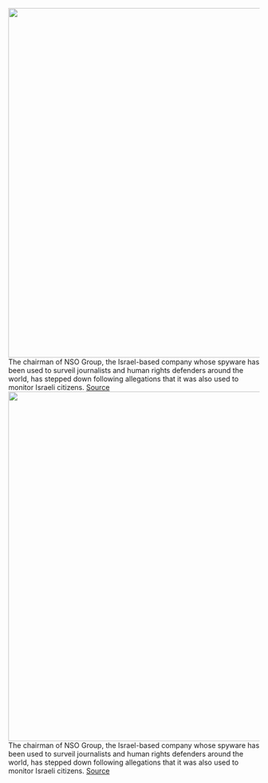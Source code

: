 <img src='https://cdn.vox-cdn.com/thumbor/NKVDyHbhB35p7crwrqC0JgubJyw=/0x0:2040x1360/1200x800/filters:focal(857x517:1183x843)/cdn.vox-cdn.com/uploads/chorus_image/image/70429691/acastro_180109_1777_0001.0.jpg' width='700px' /><br/>
The chairman of NSO Group, the Israel-based company whose spyware has been used to surveil journalists and human rights defenders around the world, has stepped down following allegations that it was also used to monitor Israeli citizens.
<a href='https://www.theverge.com/2022/1/25/22900706/nso-chairman-domestic-spying-allegations-israel-pegasus'> Source <a/><img src='https://cdn.vox-cdn.com/thumbor/NKVDyHbhB35p7crwrqC0JgubJyw=/0x0:2040x1360/1200x800/filters:focal(857x517:1183x843)/cdn.vox-cdn.com/uploads/chorus_image/image/70429691/acastro_180109_1777_0001.0.jpg' width='700px' /><br/>
The chairman of NSO Group, the Israel-based company whose spyware has been used to surveil journalists and human rights defenders around the world, has stepped down following allegations that it was also used to monitor Israeli citizens.
<a href='https://www.theverge.com/2022/1/25/22900706/nso-chairman-domestic-spying-allegations-israel-pegasus'> Source <a/>